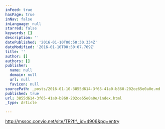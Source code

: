 ```yaml
---
inFeed: true
hasPage: true
inNav: false
inLanguage: null
starred: false
keywords: []
description: ''
datePublished: '2016-01-10T00:50:30.334Z'
dateModified: '2016-01-10T00:50:07.769Z'
title: ''
author: []
authors: []
publisher:
  name: null
  domain: null
  url: null
  favicon: null
sourcePath: _posts/2016-01-10-3855d614-3f65-41a0-b860-202ce65e0a0e.md
published: true
url: 3855d614-3f65-41a0-b860-202ce65e0a0e/index.html
_type: Article

---
```

http://mssoc.convio.net/site/TR?fr\_id=4906&pg=entry